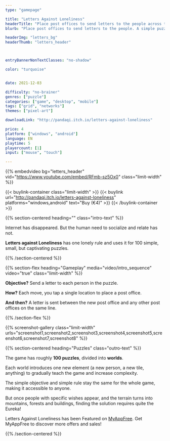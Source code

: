 ```yaml
---
type: "gamepage"

title: "Letters Against Loneliness"
headerTitle: "Place post offices to send letters to the people across the puzzle map"
blurb: "Place post offices to send letters to the people. A simple puzzle to bring people together."

headerImg: "letters_bg"
headerThumb: "letters_header"



entryBannerNonTextClasses: "no-shadow"

color: "turquoise"


date: 2021-12-03

difficulty: "no-brainer"
genres: ["puzzle"]
categories: ["game", "desktop", "mobile"]
tags: ["grid", "networks"]
themes: ["pixel-art"]

downloadLink: "http://pandaqi.itch.io/letters-against-loneliness"

price: 4
platform: ["windows", "android"]
language: EN
playtime: 5
playercount: [1]
input: ["mouse", "touch"]

---
```


{{% embedvideo bg="letters_header" vid="https://www.youtube.com/embed/RFmb-sz5Ox0" class="limit-width" %}}

{{< buylink-container class="limit-width" >}}
{{< buylink url="http://pandaqi.itch.io/letters-against-loneliness" platforms="windows,android" text="Buy (&euro;4)" >}} 
{{< /buylink-container >}}

{{% section-centered heading="" class="intro-text" %}}

Internet has disappeared. But the human need to socialize and relate has not.

**Letters against Loneliness** has one lonely rule and uses it for 100 simple, small, but captivating puzzles.

{{% /section-centered %}}

{{% section-flex heading="Gameplay" media="video/intro_sequence" video="true" class="limit-width"  %}}

**Objective?** Send a letter to each person in the puzzle.

**How?** Each move, you tap a single location to place a post office.

**And then?** A letter is sent between the new post office and any other post offices on the same line.

{{% /section-flex %}}

{{% screenshot-gallery class="limit-width" urls="screenshot1,screenshot2,screenshot3,screenshot4,screenshot5,screenshot6,screenshot7,screenshot8" %}}

{{% section-centered heading="Puzzles" class="outro-text" %}}

The game has roughly **100 puzzles**, divided into **worlds**.

Each world introduces one new element (a new person, a new tile, anything) to gradually teach the game and increase complexity.

The simple objective and simple rule stay the same for the whole game, making it accessible to anyone. 

But once people with specific wishes appear, and the terrain turns into mountains, forests and buildings, finding the solution requires quite the Eureka!

Letters Against Loneliness has been Featured on [MyAppFree](https://app.myappfree.com/). Get MyAppFree to discover more offers and sales!

{{% /section-centered %}}